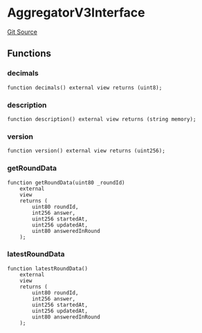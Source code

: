 # AggregatorV3Interface

[Git Source](https://github.com/ArrakisFinance/arrakis-modular/blob/main/src/interfaces/AggregatorV3Interface.sol)

## Functions

### decimals

```solidity
function decimals() external view returns (uint8);
```

### description

```solidity
function description() external view returns (string memory);
```

### version

```solidity
function version() external view returns (uint256);
```

### getRoundData

```solidity
function getRoundData(uint80 _roundId)
    external
    view
    returns (
        uint80 roundId,
        int256 answer,
        uint256 startedAt,
        uint256 updatedAt,
        uint80 answeredInRound
    );
```

### latestRoundData

```solidity
function latestRoundData()
    external
    view
    returns (
        uint80 roundId,
        int256 answer,
        uint256 startedAt,
        uint256 updatedAt,
        uint80 answeredInRound
    );
```
